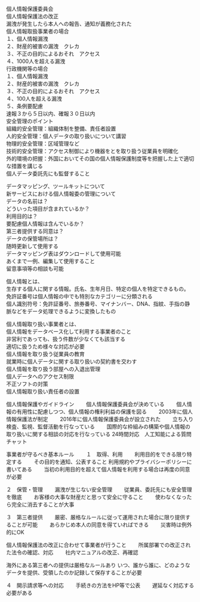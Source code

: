 個人情報保護委員会  
個人情報保護法の改正  
漏洩が発生したら本人への報告、通知が義務化された  
個人情報取扱事業者の場合    
１、個人情報漏洩  
２、財産的被害の漏洩　クレカ  
３、不正の目的によるおそれ　アクセス  
４、1000人を超える漏洩  
行政機関等の場合  
１、個人情報漏洩  
２、財産的被害の漏洩　クレカ  
３、不正の目的によるおそれ　アクセス  
４、100人を超える漏洩  
５、条例要配慮  
速報３から５日以内、確報３０日以内  
安全管理のポイント  
組織的安全管理：組織体制を整備、責任者設置  
人的安全管理：個人データの取り扱いについて講習  
物理的安全管理：区域管理など  
技術的安全管理：アクセス制御により機器をとを取り扱う従業員を明確化  
外的環境の把握：外国においてその国の個人情報保護制度等を把握した上で適切な措置を講じる  
個人データ委託先にも監督すること  

データマッピング、ツールキットについて  
新サービスにおける個人情報委の管理について  
データの名前は？  
どういった項目が含まれているか？  
利用目的は？  
要配慮個人情報は含んでいるか？  
第三者提供する同意は？  
データの保管場所は？  
随時更新して使用する  
データマッピング表はダウンロードして使用可能  
あくまで一例、編集して使用すること  
留意事項等の相談も可能  

個人情報とは、  
生存する個人に関する情報。氏名、生年月日、特定の個人を特定できるもの。  
免許証番号は個人情報の中でも特別なカテゴリーに分類される  
個人識別符号：免許証番号、旅券番号、マイナンバー、DNA、指紋、手指の静脈などをデータ処理できるように変換したもの  

個人情報取り扱い事業者とは、  
個人情報をデータベース化して利用する事業者のこと  
非営利であっても、扱う件数が少なくても該当する  
適切に扱うため様々な対応が必要  
個人情報を取り扱う従業員の教育  
就業時に個人データに関する取り扱いの契約書を交わす  
個人情報を取り扱う部屋への入退出管理  
個人データへのアクセス制限  
不正ソフトの対策  
個人情報取り扱い責任者の設置　　

個人情報保護やガイドライン　　
個人情報保護委員会が決めている　　
個人情報の有用性に配慮しつつ、個人情報の権利利益の保護を図る　　
2003年に個人情報保護法が制定　　
2016年に個人情報保護委員会が設立された　　
立ち入り検査、監視、監督活動を行なっている　　
国際的な枠組みの構築や個人情報の取り扱いに関する相談の対応を行なっている
24時間対応　人工知能による質問チャット　　

事業者が守るべき基本ルール　　
１　取得、利用　　
利用目的をできる限り特定する　　
その目的を通知、公表すること
利用規約やプライバシーポリシーに書いてある　　
当初の利用目的を超えて個人情報を利用する場合は再度の同意が必要　　

２　保管・管理　　
漏洩が生じない安全管理　　
従業員、委託先にも安全管理を徹底　　
お客様の大事な財産だと思って安全に守ること　　
使わなくなったら完全に消去することが大事　　

３　第三者提供　　
厳密、厳格なルールに従って運用された場合に限り提供することが可能　　
あらかじめ本人の同意を得ていればできる　　
災害時は例外的にOK 

個人情報保護法の改正に合わせて事業者が行うこと　　
所属部署での改正された法令の確認、対応　　
社内マニュアルの改正、再確認　　

海外にある第三者への提供は厳格なルールあり
いつ、誰から誰に、どのようなデータを提供、受領したのか記録して保存することが必要　　

４　開示請求等への対応　　
手続きの方法をHP等で公表　　
遅延なく対応する必要がある　　

